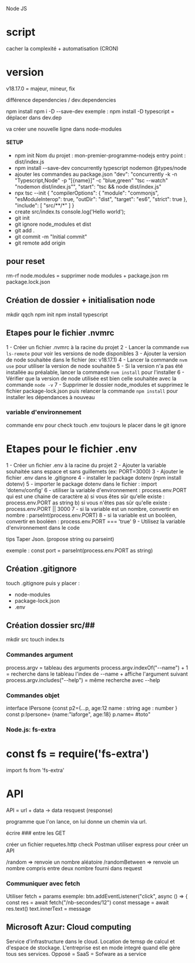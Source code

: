 Node JS

# script #
cacher la complexité + automatisation (CRON)

# version #
v18.17.0 = majeur, mineur, fix

différence dependencies / dev.dependencies 

npm install 
npm i
      -D
     --save-dev
exemple : npm install -D typescript = déplacer dans dev.dep

va créer une nouvelle ligne dans node-modules 

#### SETUP ####

- npm init
    Nom du projet : mon-premier-programme-nodejs
    entry point : dist/index.js
- npm install --save-dev concurrently typescript nodemon @types/node
- ajouter les commandes au package.json
    "dev": "concurrently -k -n \"Typescript,Node\" -p \"[{name}]\" -c \"blue,green\" \"tsc --watch\" \"nodemon dist/index.js\"",
    "start": "tsc && node dist/index.js"
- npx tsc --init
    {
        "compilerOptions": {
            "module": "commonjs",
            "esModuleInterop": true,
            "outDir": "dist",
            "target": "es6",
            "strict": true
        },
        "include": [
            "src/**/*"
        ]
    }
- create src/index.ts
    console.log('Hello world');
- git init
- git ignore node_modules et dist
- git add .
- git commit -m "Initial commit"
- git remote add origin

## pour reset ##
rm-rf node.modules = supprimer node modules + package.json
rm package.lock.json

## Création de dossier + initialisation node ##

mkdir qqch
npm init
npm install typescript

## Etapes pour le fichier .nvmrc ##

1 - Créer un fichier .nvmrc à la racine du projet
2 - Lancer la commande `nvm ls-remote` pour voir les versions de node disponibles
3 - Ajouter la version de node souhaitée dans le fichier (ex: v18.17.1)
4 - Lancer la commande `nvm use` pour utiliser la version de node souhaitée
5 - Si la version n'a pas été installée au préalable, lancer la commande `nvm install` pour l'installer
6 - Vérifier que la version de node utilisée est bien celle souhaitée avec la commande `node -v`
7 - Supprimer le dossier node_modules et supprimez le fichier package-lock.json puis relancer la commande `npm install` pour installer les dépendances à nouveau

### variable d'environnement ###

commande env pour check
touch .env
toujours le placer dans le git ignore
# Etapes pour le fichier .env

1 - Créer un fichier .env à la racine du projet
2 - Ajouter la variable souhaitée sans espace et sans guillemets (ex: PORT=3000)
3 - Ajouter le fichier .env dans le .gitignore
4 - installer le package dotenv (npm install dotenv)
5 - importer le package dotenv dans le fichier : import 'dotenv/config'
6 - utiliser la variable d'environnement : process.env.PORT qui est une chaine de caractère
    a) si vous êtes sûr qu'elle existe : process.env.PORT as string
    b) si vous n'êtes pas sûr qu'elle existe : process.env.PORT || 3000
7 - si la variable est un nombre, convertir en nombre : parseInt(process.env.PORT)
8 - si la variable est un booléen, convertir en booléen : process.env.PORT === 'true'
9 - Utilisez la variable d'environnement dans le code

tips
Taper Json. (propose string ou parseint)

exemple : 
const port = parseInt(process.env.PORT as string)

## Création .gitignore ##

touch .gitignore
puis y placer : 
- node-modules
- package-lock.json
- .env


## Création dossier src/##

mkdir src
touch index.ts

### Commandes argument ###

process.argv = tableau des arguments
process.argv.indexOf("--name") + 1 = recherche dans le tableau l'index de --name + affiche l'argument suivant
process.argv.includes("--help") = même recherche avec --help

### Commandes objet ###

interface IPersone {const p2={...p, age:12
                    name : string
                    age : number
                   }
const p:Ipersone= {name:"laforge", age:18}
p.name= #toto"

### Node.js: fs-extra ###

const fs = require('fs-extra')
=
import fs from 'fs-extra'

# API #

API = url + data -> data 
       resquest   (response)

programme que l'on lance, on lui donne un chemin via url.

écrire ### entre les GET

créer un fichier requetes.http
check Postman
utiliser express pour créer un API

/random => renvoie un nombre aléatoire
/randomBetween => renvoie un nombre compris entre deux nombre fourni dans request

### Communiquer avec fetch ###
Utiliser fetch + params
exemple:
btn.addEventListener("click", async () => {
  const res = await fetch("/nb-secondes/12")
  const message = await res.text()
  text.innerText = message


## Microsoft Azur: Cloud computing ##

Service d'infrastructure dans le cloud. 
Location de temsp de calcul et d'espace de stockage.
L'entreprise est en mode integré quand elle gère tous ses services. Opposé = SaaS = Sofware as a service